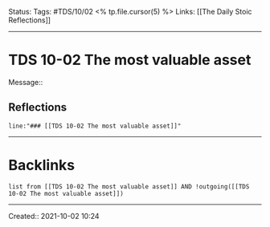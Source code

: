 Status:
Tags: #TDS/10/02 <% tp.file.cursor(5) %>
Links: [[The Daily Stoic Reflections]]
___
# TDS 10-02 The most valuable asset
Message:: 

## Reflections
 ```query
line:"### [[TDS 10-02 The most valuable asset]]"
```
___
# Backlinks
```dataview
list from [[TDS 10-02 The most valuable asset]] AND !outgoing([[TDS 10-02 The most valuable asset]])
```
___

Created:: 2021-10-02 10:24

